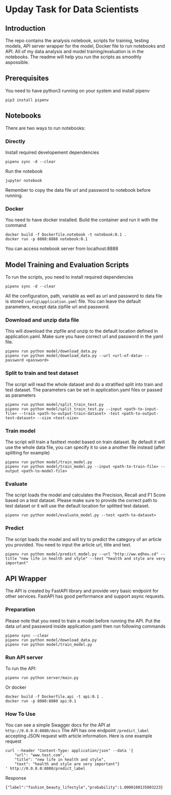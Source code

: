 # Upday Task for Data Scientists

## Introduction

The repo contains the analysis notebook, scripts for training, testing models, API server wrapper for the model, Docker file to run notebooks and API. All of my data analysis and model training/evaluation is in the notebooks. The readme will help you run the scripts as smoothly aspossible.

## Prerequisites

You need to have python3 running on your system and install pipenv

```
pip3 install pipenv
```

## Notebooks

There are two ways to run notebooks:

### Directly

Install required developement dependencies
```
pipenv sync -d --clear
```
Run the notebook
```
jupyter notebook
```
Remember to copy the data file url and password to notebook before running.

### Docker

You need to have docker installed. Build the container and run it with the command
```
docker build -f Dockerfile.notebook -t notebook:0.1 .
docker run -p 8888:8888 notebook:0.1
```
You can access notebook server from localhost:8888

## Model Training and Evaluation Scripts

To run the scripts, you need to install required dependencies
```
pipenv sync -d --clear
```
All the configuration, path, variable as well as url and password to data file is stored `config\application.yaml` file. You can leave the default parameters, except data zipfile url and password.

### Download and unzip data file
This will download the zipfile and unzip to the default location defined in application.yaml. Make sure you have correct url and password in the yaml file.
```
pipenv run python model/download_data.py
pipenv run python model/download_data.py --url <url-of-data> --password <password>
```
### Split to train and test dataset
The script will read the whole dataset and do a stratified split into train and test dataset. The parameters can be set in application.yaml files or passed as parameters
```
pipenv run python model/split_train_test.py
pipenv run python model/split_train_test.py --input <path-to-input-file> --train <path-to-output-train-dataset> -test <path-to-output-test-dataset> --size <test-size>
```
### Train model
The script will train a fasttext model based on train dataset. By default it will use the whole data file, you can specify it to use a another file instead (after splitting for example)
```
pipenv run python model/train_model.py
pipenv run python model/train_model.py --input <path-to-train-file> --output <path-to-model-file>
```
### Evaluate
The script loads the model and calculates the Precision, Recall and F1 Score based on a test dataset. Please make sure to provide the correct path to test dataset or it will use the default location for splitted test dataset.
```
pipenv run python model/evaluate_model.py --test <path-to-dataset>
```
### Predict 
The script loads the model and will try to predict the category of an article you provided. You need to input the article url, title and text.
```
pipenv run python model/predict_model.py --url "http://ww.edheu.cd" --title "new life in health and style" --text "health and style are very important"
```

## API Wrapper
The API is created by FastAPI library and provide very basic endpoint for other services. FastAPI has good performance and support async requests.

### Preparation
Please note that you need to train a model before running the API. Put the data url and password inside application.yaml then run following commands
```
pipenv sync --clear
pipenv run python model/download_data.py
pipenv run python model/train_model.py
```
### Run API server
To run the API:

```
pipenv run python server/main.py
```

Or docker

```
docker build -f Dockerfile.api -t api:0.1 .
docker run -p 8080:8080 api:0.1
```
### How To Use
You can see a simple Swagger docs for the API at `http://0.0.0.0:8080/docs`
The API has one endpoint `/predict_label` accepting JSON request with article information. Here is one example request
```
curl --header "Content-Type: application/json" --data '{
    "url": "www.test.com",
    "title": "new life in health and style",
    "text": "health and style are very important"}
' http://0.0.0.0:8080/predict_label
```
Response
```
{"label":"fashion_beauty_lifestyle","probability":1.0000100135803223}
```